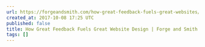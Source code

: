 ```yaml
---
url: https://forgeandsmith.com/how-great-feedback-fuels-great-websites/
created_at: 2017-10-08 17:25 UTC
published: false
title: How Great Feedback Fuels Great Website Design | Forge and Smith
tags: []
---
```



